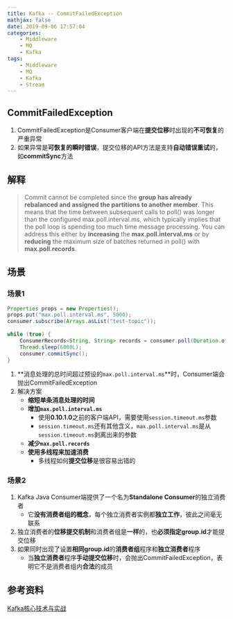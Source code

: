 ```yaml
---
title: Kafka -- CommitFailedException
mathjax: false
date: 2019-09-06 17:57:04
categories:
    - Middleware
    - MQ
    - Kafka
tags:
    - Middleware
    - MQ
    - Kafka
    - Stream
---
```


## CommitFailedException
1. CommitFailedException是Consumer客户端在**提交位移**时出现的**不可恢复**的严重异常
2. 如果异常是**可恢复的瞬时错误**，提交位移的API方法是支持**自动错误重试**的，如**commitSync**方法

<!-- more -->

## 解释
> Commit cannot be completed since the **group has already rebalanced and assigned the partitions to another member**. This means that the time between subsequent calls to poll() was longer than the configured max.poll.interval.ms, which typically implies that the poll loop is spending too much time message processing. You can address this either by **increasing** the **max.poll.interval.ms** or by **reducing** the maximum size of batches returned in poll() with **max.poll.records**.

## 场景

### 场景1
```java
Properties props = new Properties();
props.put("max.poll.interval.ms", 5000);
consumer.subscribe(Arrays.asList("test-topic"));
 
while (true) {
    ConsumerRecords<String, String> records = consumer.poll(Duration.ofSeconds(1));
    Thread.sleep(6000L);
    consumer.commitSync();
}
```
1. **消息处理的总时间超过预设的`max.poll.interval.ms`**时，Consumer端会抛出CommitFailedException
2. 解决方案
    - **缩短单条消息处理的时间**
    - **增加`max.poll.interval.ms`**
        - 使用**0.10.1.0**之前的客户端API，需要使用`session.timeout.ms`参数
        - `session.timeout.ms`还有其他含义，`max.poll.interval.ms`是从`session.timeout.ms`剥离出来的参数
    - **减少`max.poll.records`**
    - **使用多线程来加速消费**
        - 多线程如何**提交位移**是很容易出错的

### 场景2
1. Kafka Java Consumer端提供了一个名为**Standalone Consumer**的独立消费者
    - 它**没有消费者组的概念**，每个独立消费者实例都**独立工作**，彼此之间毫无联系
2. 独立消费者的**位移提交机制**和消费者组是**一样**的，也**必须指定group.id**才能提交位移
3. 如果同时出现了设置**相同group.id**的**消费者组**程序和**独立消费者**程序
    - 当**独立消费者**程序**手动提交位移**时，会抛出CommitFailedException，表明它不是消费者组内**合法**的成员

## 参考资料
[Kafka核心技术与实战](https://time.geekbang.org/column/intro/100029201)